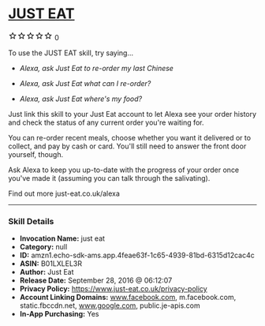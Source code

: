 # [JUST EAT](http://alexa.amazon.com/#skills/amzn1.echo-sdk-ams.app.4feae63f-1c65-4939-81bd-6315d12cac4c)
![0 stars](../../images/ic_star_border_black_18dp_1x.png)![0 stars](../../images/ic_star_border_black_18dp_1x.png)![0 stars](../../images/ic_star_border_black_18dp_1x.png)![0 stars](../../images/ic_star_border_black_18dp_1x.png)![0 stars](../../images/ic_star_border_black_18dp_1x.png) 0

To use the JUST EAT skill, try saying...

* *Alexa, ask Just Eat to re-order my last Chinese*

* *Alexa, ask Just Eat what can I re-order?*

* *Alexa, ask Just Eat where's my food?*

Just link this skill to your Just Eat account to let Alexa see your order history and check the status of any current order you're waiting for. 

You can re-order recent meals, choose whether you want it delivered or to collect, and pay by cash or card. You'll still need to answer the front door yourself, though. 

Ask Alexa to keep you up-to-date with the progress of your order once you've made it (​assuming you can talk​ through the salivating).​ 

Find out more just-eat.co.uk/alexa

***

### Skill Details

* **Invocation Name:** just eat
* **Category:** null
* **ID:** amzn1.echo-sdk-ams.app.4feae63f-1c65-4939-81bd-6315d12cac4c
* **ASIN:** B01LXLEL3R
* **Author:** Just Eat
* **Release Date:** September 28, 2016 @ 06:12:07
* **Privacy Policy:** https://www.just-eat.co.uk/privacy-policy
* **Account Linking Domains:** www.facebook.com, m.facebook.com, static.fbccdn.net, www.google.com, public.je-apis.com
* **In-App Purchasing:** Yes
